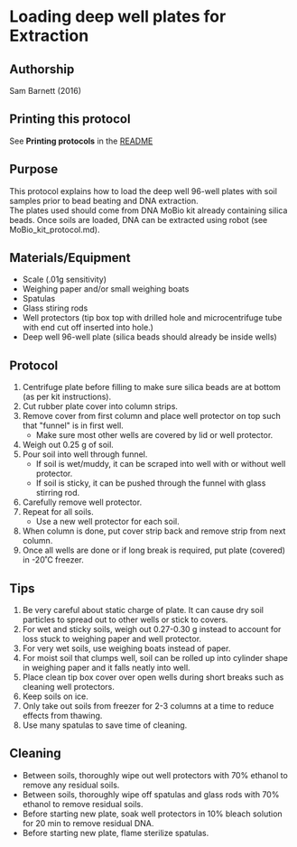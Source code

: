Loading deep well plates for Extraction
=======================================

## Authorship

Sam Barnett (2016)


## Printing this protocol

See **Printing protocols** in the [README](../README.md#printing-protocols-conversion-of-protocols-to-pdf)


## Purpose
This protocol explains how to load the deep well 96-well plates with soil samples prior to bead beating and DNA extraction.  
The plates used should come from DNA MoBio kit already containing silica beads.  Once soils are loaded, DNA can be extracted using robot
(see MoBio_kit_protocol.md).


## Materials/Equipment
* Scale (.01g sensitivity)
* Weighing paper and/or small weighing boats
* Spatulas
* Glass stiring rods
* Well protectors (tip box top with drilled hole and microcentrifuge tube with end cut off inserted into hole.)
* Deep well 96-well plate (silica beads should already be inside wells)


## Protocol
1. Centrifuge plate before filling to make sure silica beads are at bottom (as per kit instructions).
1. Cut rubber plate cover into column strips.
1. Remove cover from first column and place well protector on top such that "funnel" is in first well.
    * Make sure most other wells are covered by lid or well protector.
1. Weigh out 0.25 g of soil.
1. Pour soil into well through funnel.
    * If soil is wet/muddy, it can be scraped into well with or without well protector.
    * If soil is sticky, it can be pushed through the funnel with glass stirring rod.
1. Carefully remove well protector.
1. Repeat for all soils.
    * Use a new well protector for each soil.
1. When column is done, put cover strip back and remove strip from next column.
1. Once all wells are done or if long break is required, put plate (covered) in -20˚C freezer.


## Tips
1. Be very careful about static charge of plate.  It can cause dry soil particles to spread out to other wells or stick to covers.
1. For wet and sticky soils, weigh out 0.27-0.30 g instead to account for loss stuck to weighing paper and well protector.
1. For very wet soils, use weighing boats instead of paper.
1. For moist soil that clumps well, soil can be rolled up into cylinder shape in weighing paper and it falls neatly into well.
1. Place clean tip box cover over open wells during short breaks such as cleaning well protectors.
1. Keep soils on ice.
1. Only take out soils from freezer for 2-3 columns at a time to reduce effects from thawing.
1. Use many spatulas to save time of cleaning.


## Cleaning
* Between soils, thoroughly wipe out well protectors with 70% ethanol to remove any residual soils.
* Between soils, thoroughly wipe off spatulas and glass rods with 70% ethanol to remove residual soils.
* Before starting new plate, soak well protectors in 10% bleach solution for 20 min to remove residual DNA.
* Before starting new plate, flame sterilize spatulas.
